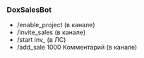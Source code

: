 ﻿### DoxSalesBot
- /enable_project (в канале)
- /invite_sales (в канале)
- /start inv_<token> (в ЛС)
- /add_sale 1000 Комментарий (в канале)
